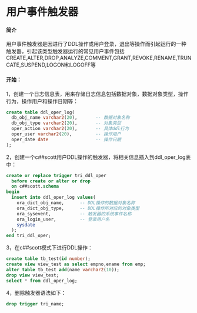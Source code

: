 # 用户事件触发器
#### 简介
用户事件触发器是因进行了DDL操作或用户登录，退出等操作而引起运行的一种触发器，引起该类型触发器运行的常见用户事件包括CREATE,ALTER,DROP,ANALYZE,COMMENT,GRANT,REVOKE,RENAME,TRUNCATE,SUSPEND,LOGON和LOGOFF等

#### 开始：
1，创建一个日志信息表，用来存储日志信息包括数据对象，数据对象类型，操作行为，操作用户和操作日期等：
``` sql
create table ddl_oper_log(
  db_obj_name varchar2(20),       -- 数据对象名称
  db_obj_type varchar2(20),       -- 对象类型
  oper_action varchar2(20),       -- 具体ddl行为
  oper_user varchar2(20),         -- 操作用户
  oper_date date                  -- 操作日期
);
```
2，创建一个c##scott用户DDL操作的触发器，将相关信息插入到ddl_oper_log表中：
``` sql
create or replace trigger tri_ddl_oper
  before create or alter or drop
  on c##scott.schema
begin
  insert into ddl_oper_log values(
    ora_dict_obj_name,      -- DDL操作的数据对象名称
    ora_dict_obj_type,      -- DDL操作所对应的对象类型
    ora_sysevent,           -- 触发器的系统事件名称
    ora_login_user,         -- 登录用户名
    sysdate
  );
end tri_ddl_oper;
```
3，在c##scott模式下进行DDL操作：
``` sql
create table tb_test(id number);
create view view_test as select empno,ename from emp;
alter table tb_test add(name varchar2(10));
drop view view_test;
select * from ddl_oper_log;
```
4，删除触发器语法如下：
``` sql
drop trigger tri_name;
```
